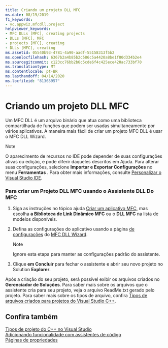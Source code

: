 ```yaml
---
title: Criando um projeto DLL MFC
ms.date: 08/19/2019
f1_keywords:
- vc.appwiz.mfcdll.project
helpviewer_keywords:
- MFC DLLs [MFC], creating projects
- DLLs [MFC], MFC
- projects [MFC], creating
- DLLs [MFC], creating
ms.assetid: 05540b93-4781-4a90-aadf-55158313f5b2
ms.openlocfilehash: 6367b2a4b85b2c586c5a4420a8be1f80d334b2e4
ms.sourcegitcommit: c123cc76bb2b6c5cde6f4c425ece420ac733bf70
ms.translationtype: MT
ms.contentlocale: pt-BR
ms.lasthandoff: 04/14/2020
ms.locfileid: "81363957"
---
```

# <a name="creating-an-mfc-dll-project"></a>Criando um projeto DLL MFC

Um MFC DLL é um arquivo binário que atua como uma biblioteca compartilhada de funções que podem ser usadas simultaneamente por vários aplicativos. A maneira mais fácil de criar um projeto MFC DLL é usar o MFC DLL Wizard.

> [!NOTE]
> O aparecimento de recursos no IDE pode depender de suas configurações ativas ou edição, e pode diferir daqueles descritos em Ajuda. Para alterar suas configurações, selecione **Importar e Exportar Configurações** no menu **Ferramentas** . Para obter mais informações, consulte [Personalizar o Visual Studio IDE](/visualstudio/ide/personalizing-the-visual-studio-ide).

### <a name="to-create-an-mfc-dll-project-using-the-mfc-dll-wizard"></a>Para criar um Projeto DLL MFC usando o Assistente DLL Do MFC

1. Siga as instruções no tópico ajuda [Criar um aplicativo MFC,](creating-an-mfc-application.md) mas escolha **a Biblioteca de Link Dinâmico MFC** ou o **DLL MFC** na lista de modelos disponíveis.

1. Defina as configurações do aplicativo usando a página [de configurações](../../mfc/reference/application-settings-mfc-dll-wizard.md) do [MFC DLL Wizard](../../mfc/reference/mfc-dll-wizard.md).

    > [!NOTE]
    >  Ignore esta etapa para manter as configurações padrão do assistente.

1. Clique **em Concluir** para fechar o assistente e abrir seu novo projeto no Solution **Explorer**.

Após a criação do seu projeto, será possível exibir os arquivos criados no **Gerenciador de Soluções**. Para saber mais sobre os arquivos que o assistente cria para seu projeto, veja o arquivo ReadMe.txt gerado pelo projeto. Para saber mais sobre os tipos de arquivo, confira [Tipos de arquivos criados para projetos do Visual Studio C++](../../build/reference/file-types-created-for-visual-cpp-projects.md).

## <a name="see-also"></a>Confira também

[Tipos de projeto do C++ no Visual Studio](/visualstudio/debugger/debugging-preparation-visual-cpp-project-types)<br/>
[Adicionando funcionalidade com assistentes de código](../../ide/adding-functionality-with-code-wizards-cpp.md)<br/>
[Páginas de propriedades](../../build/reference/property-pages-visual-cpp.md)
